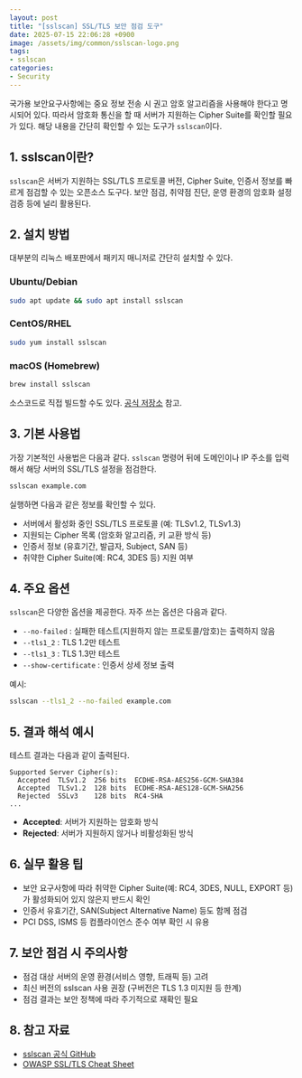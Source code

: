```yaml
---
layout: post
title: "[sslscan] SSL/TLS 보안 점검 도구"
date: 2025-07-15 22:06:28 +0900
image: /assets/img/common/sslscan-logo.png
tags:
- sslscan
categories:
- Security
---
```


국가용 보안요구사항에는 중요 정보 전송 시 권고 암호 알고리즘을 사용해야 한다고 명시되어 있다. 따라서 암호화 통신을 할 때 서버가 지원하는 Cipher Suite를 확인할 필요가 있다. 해당 내용을 간단히 확인할 수 있는 도구가 `sslscan`이다.

## 1. sslscan이란?
`sslscan`은 서버가 지원하는 SSL/TLS 프로토콜 버전, Cipher Suite, 인증서 정보를 빠르게 점검할 수 있는 오픈소스 도구다. 보안 점검, 취약점 진단, 운영 환경의 암호화 설정 검증 등에 널리 활용된다.

## 2. 설치 방법
대부분의 리눅스 배포판에서 패키지 매니저로 간단히 설치할 수 있다.

### Ubuntu/Debian
```bash
sudo apt update && sudo apt install sslscan
```

### CentOS/RHEL
```bash
sudo yum install sslscan
```

### macOS (Homebrew)
```bash
brew install sslscan
```

소스코드로 직접 빌드할 수도 있다. [공식 저장소](https://github.com/rbsec/sslscan) 참고.


## 3. 기본 사용법
가장 기본적인 사용법은 다음과 같다. 
`sslscan` 명령어 뒤에 도메인이나 IP 주소를 입력해서 해당 서버의 SSL/TLS 설정을 점검한다.

```bash
sslscan example.com
```

실행하면 다음과 같은 정보를 확인할 수 있다.
- 서버에서 활성화 중인 SSL/TLS 프로토콜 (예: TLSv1.2, TLSv1.3)
- 지원되는 Cipher 목록 (암호화 알고리즘, 키 교환 방식 등)
- 인증서 정보 (유효기간, 발급자, Subject, SAN 등)
- 취약한 Cipher Suite(예: RC4, 3DES 등) 지원 여부

## 4. 주요 옵션
`sslscan`은 다양한 옵션을 제공한다. 자주 쓰는 옵션은 다음과 같다.

- `--no-failed` : 실패한 테스트(지원하지 않는 프로토콜/암호)는 출력하지 않음
- `--tls1_2` : TLS 1.2만 테스트
- `--tls1_3` : TLS 1.3만 테스트
- `--show-certificate` : 인증서 상세 정보 출력

예시:
```bash
sslscan --tls1_2 --no-failed example.com
```

## 5. 결과 해석 예시
테스트 결과는 다음과 같이 출력된다.

```
Supported Server Cipher(s):
  Accepted  TLSv1.2  256 bits  ECDHE-RSA-AES256-GCM-SHA384
  Accepted  TLSv1.2  128 bits  ECDHE-RSA-AES128-GCM-SHA256
  Rejected  SSLv3    128 bits  RC4-SHA
...
```

- **Accepted**: 서버가 지원하는 암호화 방식
- **Rejected**: 서버가 지원하지 않거나 비활성화된 방식

## 6. 실무 활용 팁
- 보안 요구사항에 따라 취약한 Cipher Suite(예: RC4, 3DES, NULL, EXPORT 등)가 활성화되어 있지 않은지 반드시 확인
- 인증서 유효기간, SAN(Subject Alternative Name) 등도 함께 점검
- PCI DSS, ISMS 등 컴플라이언스 준수 여부 확인 시 유용

## 7. 보안 점검 시 주의사항
- 점검 대상 서버의 운영 환경(서비스 영향, 트래픽 등) 고려
- 최신 버전의 sslscan 사용 권장 (구버전은 TLS 1.3 미지원 등 한계)
- 점검 결과는 보안 정책에 따라 주기적으로 재확인 필요

## 8. 참고 자료
- [sslscan 공식 GitHub](https://github.com/rbsec/sslscan)
- [OWASP SSL/TLS Cheat Sheet](https://cheatsheetseries.owasp.org/cheatsheets/Transport_Layer_Security_Cheat_Sheet.html)
